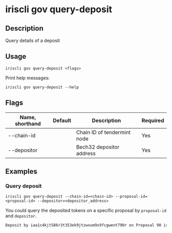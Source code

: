 # iriscli gov query-deposit

## Description

Query details of a deposit

## Usage

```
iriscli gov query-deposit <flags>
```

Print help messages:

```
iriscli gov query-deposit --help
```
## Flags

| Name, shorthand | Default               | Description                                                                                                                                          | Required |
| --------------- | --------------------- | ---------------------------------------------------------------------------------------------------------------------------------------------------- | -------- |
| --chain-id      |                       | Chain ID of tendermint node                                                                                                                 | Yes      |
| --depositor     |                       | Bech32 depositor address                                                                                                                    | Yes      |
 
## Examples

### Query deposit

```shell
iriscli gov query-deposit --chain-id=<chain-id> --proposal-id=<proposal-id> --depositor=<depositor_address>
```

You could query the deposited tokens on a specific proposal by `proposal-id` and `depositor`.

```txt
Deposit by iaa1c4kjt586r3t353ek9jtzwxum9x9fcgwent790r on Proposal 90 is for the amount 995iris
```
